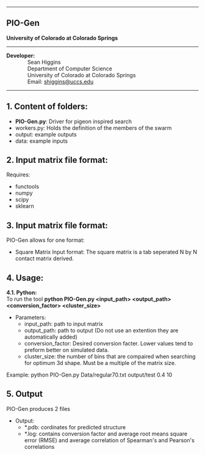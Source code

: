 ------------------------------------------------------------------------------------------------------------------------------------
PIO-Gen
------------------------------------------------------------------------------------------------------------------------------------


**University of Colorado at Colorado Springs**

----------------------------------------------------------------------

**Developer:** <br />
		 &nbsp;&nbsp;&nbsp;&nbsp;&nbsp;&nbsp;&nbsp;&nbsp;&nbsp;&nbsp;&nbsp;&nbsp;&nbsp;&nbsp;Sean Higgins <br />
		 &nbsp;&nbsp;&nbsp;&nbsp;&nbsp;&nbsp;&nbsp;&nbsp;&nbsp;&nbsp;&nbsp;&nbsp;&nbsp;&nbsp;Department of Computer Science <br />
		 &nbsp;&nbsp;&nbsp;&nbsp;&nbsp;&nbsp;&nbsp;&nbsp;&nbsp;&nbsp;&nbsp;&nbsp;&nbsp;&nbsp;University of Colorado at Colorado Springs <br />
		 &nbsp;&nbsp;&nbsp;&nbsp;&nbsp;&nbsp;&nbsp;&nbsp;&nbsp;&nbsp;&nbsp;&nbsp;&nbsp;&nbsp;Email: shiggins@uccs.edu

	 
--------------------------------------------------------------------	

**1.	Content of folders:**
-----------------------------------------------------------	
* **PIO-Gen.py**: Driver for pigeon inspired search
* workers.py: Holds the definition of the members of the swarm 
* output: example outputs
* data: example inputs

**2.	Input matrix file format:**
-----------------------------------------------------------
Requires:
* functools
* numpy
* scipy
* sklearn

**3.	Input matrix file format:**
-----------------------------------------------------------
PIO-Gen allows for one format:
* Square Matrix Input format: The square matrix is a tab seperated N by N contact matrix derived.


**4.	Usage:**
-----------------------------------------------------------
**4.1. 	Python:** <br />
To run the tool 	 **python PIO-Gen.py <input_path> <output_path> <conversion_factor> <cluster_size>** 

- Parameters:
	+ input_path: path to input matrix
	+ output_path: path to output (Do not use an extention they are automatically added)
	+ conversion_factor: Desired conversion facter. Lower values tend to preform better on simulated data.
	+ cluster_size: the number of bins that are compaired when searching for optimum 3d shape. Must be a multiple of the matrix size.

Example:
python PIO-Gen.py Data/regular70.txt output/test 0.4 10

**5.	Output**
-----------------------------------------------------------
PIO-Gen produces 2  files

- Output:
	+ *.pdb: cordinates for predicted structure
	+ *.log: contains conversion factor and average root means square error (RMSE) and average correlation of Spearman's and Pearson's correlations

